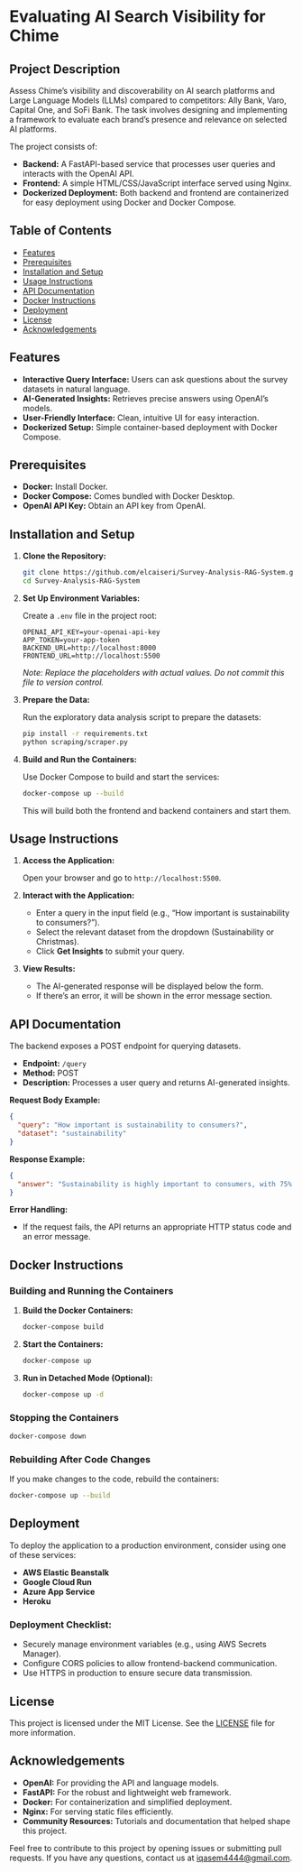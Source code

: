 # Evaluating AI Search Visibility for Chime

## Project Description
Assess Chime’s visibility and discoverability on AI search platforms and Large Language Models (LLMs) compared to competitors: Ally Bank, Varo, Capital One, and SoFi Bank. The task involves designing and implementing a framework to evaluate each brand’s presence and relevance on selected AI platforms.

The project consists of:

- **Backend:** A FastAPI-based service that processes user queries and interacts with the OpenAI API.
- **Frontend:** A simple HTML/CSS/JavaScript interface served using Nginx.
- **Dockerized Deployment:** Both backend and frontend are containerized for easy deployment using Docker and Docker Compose.

## Table of Contents

- [Features](#features)
- [Prerequisites](#prerequisites)
- [Installation and Setup](#installation-and-setup)
- [Usage Instructions](#usage-instructions)
- [API Documentation](#api-documentation)
- [Docker Instructions](#docker-instructions)
- [Deployment](#deployment)
- [License](#license)
- [Acknowledgements](#acknowledgements)

## Features

- **Interactive Query Interface:** Users can ask questions about the survey datasets in natural language.
- **AI-Generated Insights:** Retrieves precise answers using OpenAI’s models.
- **User-Friendly Interface:** Clean, intuitive UI for easy interaction.
- **Dockerized Setup:** Simple container-based deployment with Docker Compose.

## Prerequisites

- **Docker:** Install Docker.
- **Docker Compose:** Comes bundled with Docker Desktop.
- **OpenAI API Key:** Obtain an API key from OpenAI.

## Installation and Setup

1. **Clone the Repository:**

	```sh
	git clone https://github.com/elcaiseri/Survey-Analysis-RAG-System.git
	cd Survey-Analysis-RAG-System
	```

2. **Set Up Environment Variables:**

	Create a `.env` file in the project root:

	```plaintext
	OPENAI_API_KEY=your-openai-api-key
	APP_TOKEN=your-app-token
	BACKEND_URL=http://localhost:8000
	FRONTEND_URL=http://localhost:5500
	```

	*Note: Replace the placeholders with actual values. Do not commit this file to version control.*

3. **Prepare the Data:**

	Run the exploratory data analysis script to prepare the datasets:

	```sh
	pip install -r requirements.txt
	python scraping/scraper.py
	```

4. **Build and Run the Containers:**

	Use Docker Compose to build and start the services:

	```sh
	docker-compose up --build
	```

	This will build both the frontend and backend containers and start them.

## Usage Instructions

1. **Access the Application:**

	Open your browser and go to `http://localhost:5500`.

2. **Interact with the Application:**

	- Enter a query in the input field (e.g., “How important is sustainability to consumers?”).
	- Select the relevant dataset from the dropdown (Sustainability or Christmas).
	- Click **Get Insights** to submit your query.

3. **View Results:**

	- The AI-generated response will be displayed below the form.
	- If there’s an error, it will be shown in the error message section.

## API Documentation

The backend exposes a POST endpoint for querying datasets.

- **Endpoint:** `/query`
- **Method:** POST
- **Description:** Processes a user query and returns AI-generated insights.

**Request Body Example:**

```json
{
  "query": "How important is sustainability to consumers?",
  "dataset": "sustainability"
}
```

**Response Example:**

```json
{
  "answer": "Sustainability is highly important to consumers, with 75% preferring eco-friendly products."
}
```

**Error Handling:**

- If the request fails, the API returns an appropriate HTTP status code and an error message.

## Docker Instructions

### Building and Running the Containers

1. **Build the Docker Containers:**

	```sh
	docker-compose build
	```

2. **Start the Containers:**

	```sh
	docker-compose up
	```

3. **Run in Detached Mode (Optional):**

	```sh
	docker-compose up -d
	```

### Stopping the Containers

```sh
docker-compose down
```

### Rebuilding After Code Changes

If you make changes to the code, rebuild the containers:

```sh
docker-compose up --build
```

## Deployment

To deploy the application to a production environment, consider using one of these services:

- **AWS Elastic Beanstalk**
- **Google Cloud Run**
- **Azure App Service**
- **Heroku**

### Deployment Checklist:

- Securely manage environment variables (e.g., using AWS Secrets Manager).
- Configure CORS policies to allow frontend-backend communication.
- Use HTTPS in production to ensure secure data transmission.

## License

This project is licensed under the MIT License. See the [LICENSE](LICENSE) file for more information.

## Acknowledgements

- **OpenAI:** For providing the API and language models.
- **FastAPI:** For the robust and lightweight web framework.
- **Docker:** For containerization and simplified deployment.
- **Nginx:** For serving static files efficiently.
- **Community Resources:** Tutorials and documentation that helped shape this project.

Feel free to contribute to this project by opening issues or submitting pull requests. If you have any questions, contact us at iqasem4444@gmail.com.
